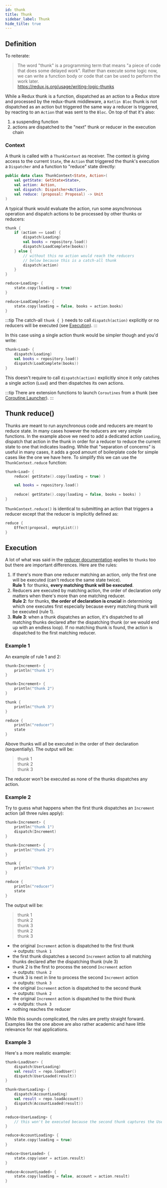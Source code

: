 ```yaml
---
id: thunk
title: Thunk
sidebar_label: Thunk
hide_title: true
---
```


## Definition

To reiterate:
>The word "thunk" is a programming term that means "a piece of code that does some delayed work". Rather than execute some logic now, we can write a function body or code that can be used to perform the work later.  
https://redux.js.org/usage/writing-logic-thunks

While a Redux thunk is a function, dispatched as an action to a Redux store and processed by the redux-thunk middleware, a `Kotlin Bloc` thunk is not dispatched as an action but triggered the same way a reducer is triggered, by reacting to an `Action` that was sent to the `Bloc`. On top of that it's also:
1. a suspending function
2. actions are dispatched to the "next" thunk or reducer in the execution chain 

### Context

A thunk is called with a `ThunkContext` as receiver. The context is giving access to the current `State`, the `Action` that triggered the thunk's execution a `Dispatcher` and a function to "reduce" state directly:


```kotlin
public data class ThunkContext<State, Action>(
    val getState: GetState<State>,
    val action: Action,
    val dispatch: Dispatcher<Action>,
    val reduce: (proposal: Proposal) -> Unit
)
```

A typical thunk would evaluate the action, run some asynchronous operation and dispatch actions to be processed by other thunks or reducers:

```kotlin
thunk {
    if (action == Load) {
        dispatch(Loading)
        val books = repository.load()
        dispatch(LoadComplete(books))
    } else {
        // without this no action would reach the reducers 
        // below because this is a catch-all thunk
        dispatch(action)
    }
}

reduce<Loading> { 
    state.copy(loading = true)
}

reduce<LoadComplete> { 
    state.copy(loading = false, books = action.books)
}
```

:::tip
The catch-all `thunk { }` needs to call `dispatch(action)` explicitly or no reducers will be executed (see [Execution](#execution)). 
:::

In this case using a single action thunk would be simpler though and you'd write:

```kotlin
thunk<Load> {
    dispatch(Loading)
    val books = repository.load()
    dispatch(LoadComplete(books))
}
```

This doesn't require to call `dispatch(action)` explicitly since it only catches a single action (`Load`) and then dispatches its own actions.

:::tip
There are extension functions to launch `Coroutines` from a thunk (see [Coroutine Launcher](coroutine_launcher)). 
:::
## Thunk reduce()

Thunks are meant to run asynchronous code and reducers are meant to reduce state. In many cases however the reducers are very simple functions. In the example above we need to add a dedicated action `Loading`, dispatch that action in the thunk in order for a reducer to reduce the current state to one that indicates loading. While that "separation of concerns" is useful in many cases, it adds a good amount of boilerplate code for simple cases like the one we have here. To simplify this we can use the `ThunkContext.reduce` function:
```kotlin
thunk<Load> {
    reduce( getState().copy(loading = true) )

    val books = repository.load()
    
    reduce( getState().copy(loading = false, books = books) )
}
```

`ThunkContext.reduce()` is identical to submitting an action that triggers a reducer except that the reducer is implicitly defined as:
```kotlin
reduce {
    Effect(proposal, emptyList())
}
```

## Execution

A lot of what was said in the [reducer documentation](reducer#execution) applies to `thunks` too but there are important differences. Here are the rules:
1. If there's more than one reducer matching an action, only the first one will be executed (can't reduce the same state twice).  
**Rule 1**: for thunks, **every matching thunk will be executed**.
2. Reducers are executed by matching action, the order of declaration only matters when there's more than one matching reducer.  
**Rule 2**: for thunks, **the order of declaration is crucial** in determining which one executes first especially because every matching thunk will be executed (rule 1).
3. **Rule 3**: when a thunk dispatches an action, it's dispatched to all matching thunks declared after the dispatching thunk (or we would end up with an endless loop). If no matching thunk is found, the action is dispatched to the first matching reducer.

### Example 1

An example of rule 1 and 2:

```kotlin
thunk<Increment> {
    println("thunk 1")
}

thunk<Increment> {
    println("thunk 2")
}

thunk {
    println("thunk 3")
}

reduce {
    println("reducer")
    state
}
```

Above thunks will all be executed in the order of their declaration (sequentially). The output will be:
>thunk 1  
thunk 2  
thunk 3

The reducer won't be executed as none of the thunks dispatches any action. 

### Example 2

Try to guess what happens when the first thunk dispatches an `Increment` action (all three rules apply):

```kotlin
thunk<Increment> {
    println("thunk 1")
    dispatch(Increment)
}

thunk<Increment> {
    println("thunk 2")
}

thunk {
    println("thunk 3")
}

reduce {
    println("reducer")
    state
}
```

The output will be:
>thunk 1  
thunk 2  
thunk 3  
thunk 2  
thunk 3

- the original `Increment` action is dispatched to the first thunk  
  -> outputs: `thunk 1`
- the first thunk dispatches a second `Increment` action to all matching thunks declared after the dispatching thunk (rule 3)
- thunk 2 is the first to process the second `Increment` action  
  -> outputs: `thunk 2`
- thunk 3 is next in line to process the second `Increment` action  
  -> outputs: `thunk 3`
- the original `Increment` action is dispatched to the second thunk  
  -> outputs: `thunk 2`
- the original `Increment` action is dispatched to the third thunk    
  -> outputs: `thunk 3`
- nothing reaches the reducer

While this sounds complicated, the rules are pretty straight forward. Examples like the one above are also rather academic and have little relevance for real applications. 
 
### Example 3

Here's a more realistic example:


```kotlin
thunk<LoadUser> {
    dispatch(UserLoading)
    val result = repo.loadUser()
    dispatch(UserLoaded(result))
}

thunk<UserLoading> {
    dispatch(AccountLoading)
    val result = repo.loadAccount()
    dispatch(AccountLoaded(result))
}

reduce<UserLoading> {
    // this won't be executed because the second thunk captures the UserLoading action
}

reduce<AccountLoading> {
    state.copy(loading = true)
}

reduce<UserLoaded> {
    state.copy(user = action.result)
}

reduce<AccountLoaded> {
    state.copy(loading = false, account = action.result)
}
```